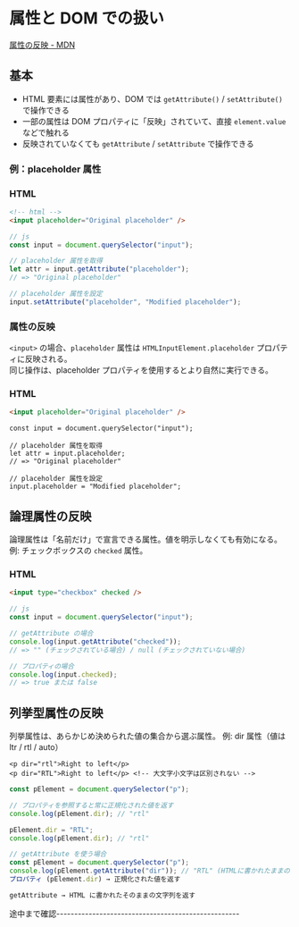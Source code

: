 
# 属性と DOM での扱い
[属性の反映 - MDN](https://developer.mozilla.org/ja/docs/Web/API/Document_Object_Model/Reflected_attributes)

## 基本
- HTML 要素には属性があり、DOM では `getAttribute()` / `setAttribute()` で操作できる  
- 一部の属性は DOM プロパティに「反映」されていて、直接 `element.value` などで触れる  
- 反映されていなくても `getAttribute` / `setAttribute` で操作できる


### 例：placeholder 属性

### HTML
```html
<!-- html -->
<input placeholder="Original placeholder" />
```
```js
// js
const input = document.querySelector("input");

// placeholder 属性を取得
let attr = input.getAttribute("placeholder"); 
// => "Original placeholder"

// placeholder 属性を設定
input.setAttribute("placeholder", "Modified placeholder");

```

### 属性の反映

`<input>` の場合、`placeholder` 属性は `HTMLInputElement.placeholder` プロパティに反映される。  
同じ操作は、placeholder プロパティを使用するとより自然に実行できる。

### HTML
```html
<input placeholder="Original placeholder" />
```

```
const input = document.querySelector("input");

// placeholder 属性を取得
let attr = input.placeholder; 
// => "Original placeholder"

// placeholder 属性を設定
input.placeholder = "Modified placeholder";
```

## 論理属性の反映

論理属性は「名前だけ」で宣言できる属性。値を明示しなくても有効になる。  
例: チェックボックスの `checked` 属性。

### HTML
```html
<input type="checkbox" checked />
```
```js
// js
const input = document.querySelector("input");

// getAttribute の場合
console.log(input.getAttribute("checked")); 
// => "" (チェックされている場合) / null (チェックされていない場合)

// プロパティの場合
console.log(input.checked); 
// => true または false
```

## 列挙型属性の反映

列挙属性は、あらかじめ決められた値の集合から選ぶ属性。
例: dir 属性（値は ltr / rtl / auto）
```
<p dir="rtl">Right to left</p>
<p dir="RTL">Right to left</p> <!-- 大文字小文字は区別されない -->
```

```js
const pElement = document.querySelector("p");

// プロパティを参照すると常に正規化された値を返す
console.log(pElement.dir); // "rtl"

pElement.dir = "RTL";
console.log(pElement.dir); // "rtl"
```

```js
// getAttribute を使う場合
const pElement = document.querySelector("p");
console.log(pElement.getAttribute("dir")); // "RTL" (HTMLに書かれたままの値)
プロパティ (pElement.dir) → 正規化された値を返す

getAttribute → HTML に書かれたそのままの文字列を返す
```




途中まで確認---------------------------------------------------





